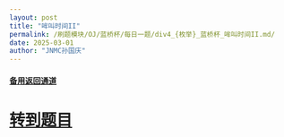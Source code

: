```yaml
---
layout: post
title: "哞叫时间II"
permalink: /刷题模块/OJ/蓝桥杯/每日一题/div4_{枚举}_蓝桥杯_哞叫时间II.md/
date: 2025-03-01
author: "JNMC孙国庆"
---
```


#### [备用返回通道](../../README.md)
# [转到题目](https://www.acwing.com/problem/content/6137/)